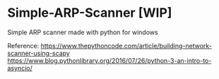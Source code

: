 # Simple-ARP-Scanner [WIP]
Simple ARP scanner made with python for windows

Reference:
https://www.thepythoncode.com/article/building-network-scanner-using-scapy
https://www.blog.pythonlibrary.org/2016/07/26/python-3-an-intro-to-asyncio/
